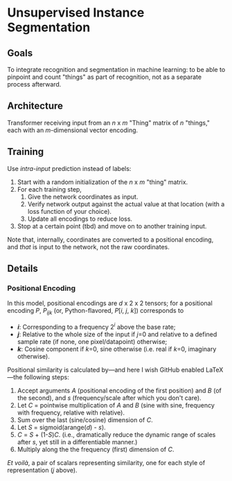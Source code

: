 # Unsupervised Instance Segmentation

## Goals

To integrate recognition and segmentation in machine learning: to be able to pinpoint and count "things" as part of recognition, not as a separate process afterward.

## Architecture

Transformer receiving input from an _n_ x _m_ "Thing" matrix of _n_ "things," each with an _m_-dimensional vector encoding.

## Training

Use _intra-input_ prediction instead of labels:
1. Start with a random initialization of the _n_ x _m_ "thing" matrix.
2. For each training step,
    1. Give the network coordinates as input.
    2. Verify network output against the actual value at that location (with a loss function of your choice).
    3. Update all encodings to reduce loss.
3. Stop at a certain point (tbd) and move on to another training input.

Note that, internally, coordinates are converted to a positional encoding, and _that_ is input to the network, not the raw coordinates.

## Details

### Positional Encoding

In this model, positional encodings are _d_ x 2 x 2 tensors; for a positional encoding _P_, _P<sub>ijk</sub>_ (or, Python-flavored, _P_[_i_, _j_, _k_]) corresponds to
- **_i_**: Corresponding to a frequency 2<sup>_i_</sup> above the base rate;
- **_j_**: Relative to the whole size of the input if _j_=0 and relative to a defined sample rate (if none, one pixel/datapoint) otherwise;
- **_k_**: Cosine component if _k_=0, sine otherwise (i.e. real if _k_=0, imaginary otherwise).

Positional similarity is calculated by—and here I wish GitHub enabled LaTeX—the following steps:
1. Accept arguments _A_ (positional encoding of the first position) and _B_ (of the second), and _s_ (frequency/scale after which you don't care).
2. Let _C_ = pointwise multiplication of _A_ and _B_ (sine with sine, frequency with frequency, relative with relative).
3. Sum over the last (sine/cosine) dimension of _C_.
4. Let _S_ = sigmoid(arange(_d_) - _s_).
5. _C_ = _S_ + (1-_S_)_C_. (i.e., dramatically reduce the dynamic range of scales after _s_, yet still in a differentiable manner.)
6. Multiply along the the frequency (first) dimension of _C_.

_Et voilà_, a pair of scalars representing similarity, one for each style of representation (_j_ above).

